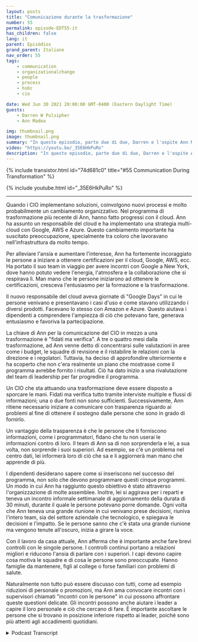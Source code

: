 ```yaml
---
layout: posts
title: "Comunicazione durante la trasformazione"
number: 55
permalink: episode-EDT55-it
has_children: false
lang: it
parent: Episódios
grand_parent: Italiano
nav_order: 55
tags:
    - communication
    - organizationalchange
    - people
    - process
    - hsbc
    - cio

date: Wed Jun 30 2021 20:00:00 GMT-0400 (Eastern Daylight Time)
guests:
    - Darren W Pulsipher
    - Ann Madea

img: thumbnail.png
image: thumbnail.png
summary: "In questo episodio, parte due di due, Darren e l'ospite Ann Madea, ex CIO di HSBC, parlano della comunicazione durante la trasformazione organizzativa. Quando i CIO implementano soluzioni, coinvolgono nuovi processi e molto probabilmente anche cambiamenti organizzativi. Nel programma di trasformazione più recente di Ann, hanno adottato l'approccio del cloud. Ann ha assunto un responsabile del cloud e ha implementato una strategia multi-cloud con Google, AWS e Azure. Questo cambiamento importante ha suscitato preoccupazione, soprattutto tra coloro che avevano lavorato con l'infrastruttura per molto tempo."
video: "https://youtu.be/_35E6HkPuRo"
description: "In questo episodio, parte due di due, Darren e l'ospite Ann Madea, ex CIO di HSBC, parlano della comunicazione durante la trasformazione organizzativa. Quando i CIO implementano soluzioni, coinvolgono nuovi processi e molto probabilmente anche cambiamenti organizzativi. Nel programma di trasformazione più recente di Ann, hanno adottato l'approccio del cloud. Ann ha assunto un responsabile del cloud e ha implementato una strategia multi-cloud con Google, AWS e Azure. Questo cambiamento importante ha suscitato preoccupazione, soprattutto tra coloro che avevano lavorato con l'infrastruttura per molto tempo."
---
```


<div>
{% include transistor.html id="74d681c0" title="#55 Communication During Transformation" %}

{% include youtube.html id="_35E6HkPuRo" %}
</div>

---

Quando i CIO implementano soluzioni, coinvolgono nuovi processi e molto probabilmente un cambiamento organizzativo. Nel programma di trasformazione più recente di Ann, hanno fatto progressi con il cloud. Ann ha assunto un responsabile del cloud e ha implementato una strategia multi-cloud con Google, AWS e Azure. Questo cambiamento importante ha suscitato preoccupazione, specialmente tra coloro che lavoravano nell'infrastruttura da molto tempo.

Per alleviare l'ansia e aumentare l'interesse, Ann ha fortemente incoraggiato le persone a iniziare a ottenere certificazioni per il cloud, Google, AWS, ecc. Ha portato il suo team in viaggio per avere incontri con Google a New York, dove hanno potuto vedere l'energia, l'atmosfera e la collaborazione che si respirava lì. Man mano che le persone iniziarono ad ottenere le certificazioni, cresceva l'entusiasmo per la formazione e la trasformazione.

Il nuovo responsabile del cloud aveva giornate di "Google Days" in cui le persone venivano e presentavano i casi d'uso e come stavano utilizzando i diversi prodotti. Facevano lo stesso con Amazon e Azure. Questo aiutava i dipendenti a comprendere l'ampiezza di ciò che potevano fare, generava entusiasmo e favoriva la partecipazione.

La chiave di Ann per la comunicazione del CIO in mezzo a una trasformazione è "fidati ma verifica". A tre o quattro mesi dalla trasformazione, ad Ann venne detto di concentrarsi sulle valutazioni in aree come i budget, le squadre di revisione e il ristabilire le relazioni con la direzione e i regolatori. Tuttavia, ha deciso di approfondire ulteriormente e ha scoperto che non c'era realmente un piano che mostrasse come il programma avrebbe fornito i risultati. Ciò ha dato inizio a una rivalutazione del team di leadership per far progredire il programma.

Un CIO che sta attuando una trasformazione deve essere disposto a sporcare le mani. Fidati ma verifica tutto tramite interviste multiple e flussi di informazioni; una o due fonti non sono sufficienti. Successivamente, Ann ritiene necessario iniziare a comunicare con trasparenza riguardo ai problemi al fine di ottenere il sostegno dalle persone che sono in grado di fornirlo.

Un vantaggio della trasparenza è che le persone che ti forniscono informazioni, come i programmatori, fidano che tu non userai le informazioni contro di loro. Il team di Ann sa di non sorprenderla e lei, a sua volta, non sorprende i suoi superiori. Ad esempio, se c'è un problema nel centro dati, lei informerà loro di ciò che sa e li aggiornerà man mano che apprende di più.

I dipendenti desiderano sapere come si inseriscono nel successo del programma, non solo che devono programmare questi cinque programmi. Un modo in cui Ann ha raggiunto questo obiettivo è stato attraverso l'organizzazione di molte assemblee. Inoltre, lei si aggirava per i reparti e teneva un incontro informale settimanale di aggiornamento della durata di 30 minuti, durante il quale le persone potevano porre domande. Ogni volta che Ann teneva una grande riunione in cui venivano prese decisioni, riuniva l'intero team, sia del settore aziendale che tecnologico, e spiegava le decisioni e l'impatto. Se le persone sanno che c'è stata una grande riunione ma vengono tenute all'oscuro, inizia a girare la voce.

Con il lavoro da casa attuale, Ann afferma che è importante anche fare brevi controlli con le singole persone. I controlli continui portano a relazioni migliori e riducono l'ansia di parlare con i superiori. I capi devono capire cosa motiva le squadre e di cosa le persone sono preoccupate. Hanno famiglie da mantenere, figli al college o forse familiari con problemi di salute.

Naturalmente non tutto può essere discusso con tutti, come ad esempio riduzioni di personale o promozioni, ma Ann ama convocare incontri con i supervisori chiamati "incontri con le persone" in cui possono affrontare queste questioni delicate. Gli incontri possono anche aiutare i leader a capire il loro personale e ciò che cercano di fare. È importante ascoltare le persone che si trovano in posizione inferiore rispetto ai leader, poiché sono più attenti agli accadimenti quotidiani.



<details>
<summary> Podcast Transcript </summary>

<p></p>

</details>
